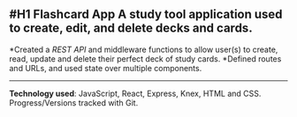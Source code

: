 #H1 Flashcard App
A study tool application used to create, edit, and delete decks and cards.
---
*Created a *REST API* and middleware functions to allow user(s) to create, read, update and delete their perfect deck of study cards.
*Defined routes and URLs, and used state over multiple components.
___
**Technology used**: JavaScript, React, Express, Knex, HTML and CSS. Progress/Versions tracked with Git.
